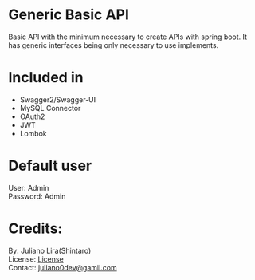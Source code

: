 # Generic Basic API 
Basic API with the minimum necessary to create APIs with spring boot. It has generic interfaces being only necessary to use implements.

# Included in
* Swagger2/Swagger-UI
* MySQL Connector
* OAuth2
* JWT
* Lombok

# Default user
User: Admin<br>
Password: Admin

# Credits:
By: Juliano Lira(Shintaro)<br>
License: [License](https://github.com/ShintaroBRL/GenericAPI/blob/main/LICENSE)<br>
Contact: juliano0dev@gamil.com 
